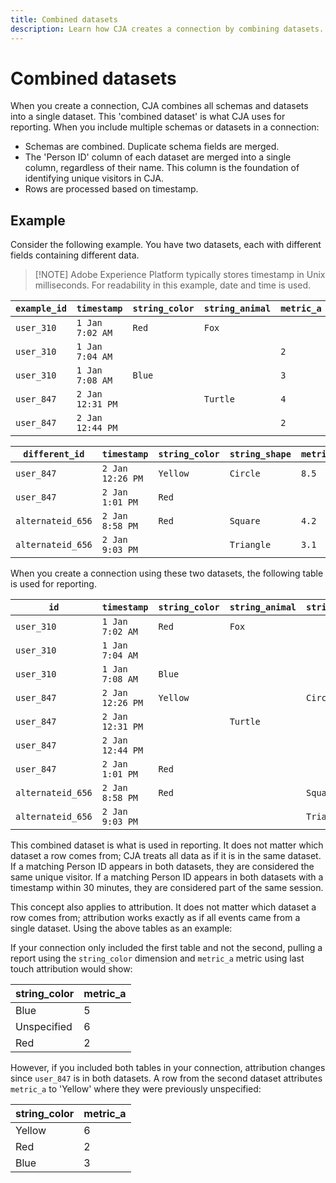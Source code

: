 ```yaml
---
title: Combined datasets
description: Learn how CJA creates a connection by combining datasets.
---
```


# Combined datasets

When you create a connection, CJA combines all schemas and datasets into a single dataset. This 'combined dataset' is what CJA uses for reporting. When you include multiple schemas or datasets in a connection:

* Schemas are combined. Duplicate schema fields are merged.
* The 'Person ID' column of each dataset are merged into a single column, regardless of their name. This column is the foundation of identifying unique visitors in CJA.
* Rows are processed based on timestamp.

## Example

Consider the following example. You have two datasets, each with different fields containing different data.

>[!NOTE] Adobe Experience Platform typically stores timestamp in Unix milliseconds. For readability in this example, date and time is used.

| `example_id` | `timestamp` | `string_color` | `string_animal` | `metric_a` |
| --- | --- | --- | --- | --- |
| `user_310` | `1 Jan 7:02 AM` | `Red` | `Fox` | |
| `user_310` | `1 Jan 7:04 AM` | | | `2` |
| `user_310` | `1 Jan 7:08 AM` | `Blue` | | `3` |
| `user_847` | `2 Jan 12:31 PM` | | `Turtle` | `4` |
| `user_847` | `2 Jan 12:44 PM` | | | `2` |

| `different_id` | `timestamp` | `string_color` | `string_shape` | `metric_b` |
| --- | --- | --- | --- | --- |
| `user_847` | `2 Jan 12:26 PM` | `Yellow` | `Circle` | `8.5` |
| `user_847` | `2 Jan 1:01 PM` | `Red` | | |
| `alternateid_656` | `2 Jan 8:58 PM` | `Red` | `Square` | `4.2` |
| `alternateid_656` | `2 Jan 9:03 PM` | | `Triangle` | `3.1` |

When you create a connection using these two datasets, the following table is used for reporting.

| `id` | `timestamp` | `string_color` | `string_animal` | `string_shape` | `metric_a` | `metric_b` |
| --- | --- | --- | --- | --- | --- | --- |
| `user_310` | `1 Jan 7:02 AM` | `Red` | `Fox` | | | |
| `user_310` | `1 Jan 7:04 AM` | | | | `2` | |
| `user_310` | `1 Jan 7:08 AM` | `Blue` | | | `3` | |
| `user_847` | `2 Jan 12:26 PM` | `Yellow` | | `Circle` | | `8.5` |
| `user_847` | `2 Jan 12:31 PM` | | `Turtle` | | `4` | |
| `user_847` | `2 Jan 12:44 PM` | | | | `2` | |
| `user_847` | `2 Jan 1:01 PM` | `Red` | | | | |
| `alternateid_656` | `2 Jan 8:58 PM` | `Red` | | `Square` | | `4.2` |
| `alternateid_656` | `2 Jan 9:03 PM` | | | `Triangle` | | `3.1` |

This combined dataset is what is used in reporting. It does not matter which dataset a row comes from; CJA treats all data as if it is in the same dataset. If a matching Person ID appears in both datasets, they are considered the same unique visitor. If a matching Person ID appears in both datasets with a timestamp within 30 minutes, they are considered part of the same session.

This concept also applies to attribution. It does not matter which dataset a row comes from; attribution works exactly as if all events came from a single dataset. Using the above tables as an example:

If your connection only included the first table and not the second, pulling a report using the `string_color` dimension and `metric_a` metric using last touch attribution would show:

| string_color | metric_a |
| --- | --- |
| Blue | 5 |
| Unspecified | 6 |
| Red | 2 |

However, if you included both tables in your connection, attribution changes since `user_847` is in both datasets. A row from the second dataset attributes `metric_a` to 'Yellow' where they were previously unspecified:

| string_color | metric_a |
| --- | --- |
| Yellow | 6 |
| Red | 2 |
| Blue | 3 |

